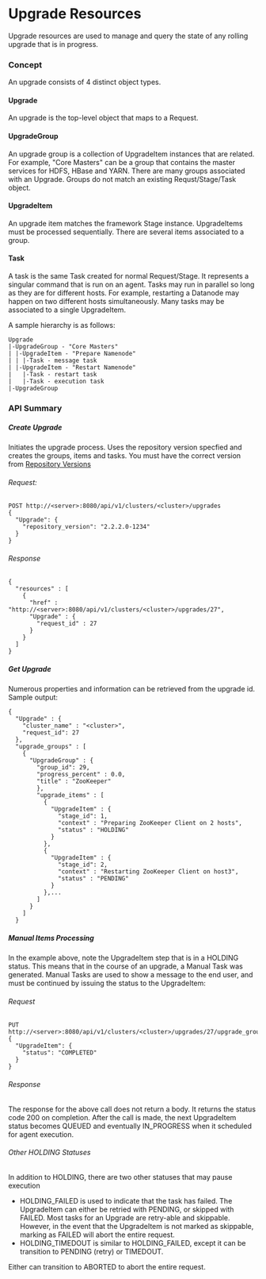 <!---
Licensed to the Apache Software Foundation (ASF) under one or more
contributor license agreements. See the NOTICE file distributed with
this work for additional information regarding copyright ownership.
The ASF licenses this file to You under the Apache License, Version 2.0
(the "License"); you may not use this file except in compliance with
the License. You may obtain a copy of the License at

http://www.apache.org/licenses/LICENSE-2.0

Unless required by applicable law or agreed to in writing, software
distributed under the License is distributed on an "AS IS" BASIS,
WITHOUT WARRANTIES OR CONDITIONS OF ANY KIND, either express or implied.
See the License for the specific language governing permissions and
limitations under the License.
-->

# Upgrade Resources
Upgrade resources are used to manage and query the state of any rolling
upgrade that is in progress.

### Concept
An upgrade consists of 4 distinct object types.

#### Upgrade
An upgrade is the top-level object that maps to a Request.

#### UpgradeGroup
An upgrade group is a collection of UpgradeItem instances that are related.  For example, "Core Masters" can be a group that contains the master services for HDFS, HBase and YARN.  There are many groups associated with an Upgrade.  Groups do not match an existing Requst/Stage/Task object.

#### UpgradeItem
An upgrade item matches the framework Stage instance.  UpgradeItems must be processed sequentially.  There are several items associated to a group.

#### Task
A task is the same Task created for normal Request/Stage.  It represents a singular command that is run on an agent.  Tasks may run in parallel so long as they are for different hosts.  For example, restarting a Datanode may happen on two different hosts simultaneously.  Many tasks may be associated to a single UpgradeItem.

A sample hierarchy is as follows:

    Upgrade
    |-UpgradeGroup - "Core Masters"
    | |-UpgradeItem - "Prepare Namenode"
    | | |-Task - message task
    | |-UpgradeItem - "Restart Namenode"
    |   |-Task - restart task
    |   |-Task - execution task
    |-UpgradeGroup



### API Summary

##### Create Upgrade
Initiates the upgrade process.  Uses the repository version specfied and creates the groups, items and tasks.  You must have the correct version from [Repository Versions](repository-version-resources.md)
###### Request:

    POST http://<server>:8080/api/v1/clusters/<cluster>/upgrades
    {
      "Upgrade": {
        "repository_version": "2.2.2.0-1234"
      }
    }
    
###### Response
    {
      "resources" : [
        {
          "href" : "http://<server>:8080/api/v1/clusters/<cluster>/upgrades/27",
          "Upgrade" : {
            "request_id" : 27
          }
        }
      ]
    }

##### Get Upgrade
Numerous properties and information can be retrieved from the upgrade id.  Sample output:

    {
      "Upgrade" : {
        "cluster_name" : "<cluster>",
        "request_id": 27
      },
      "upgrade_groups" : [
        {
          "UpgradeGroup" : {
            "group_id": 29,
            "progress_percent" : 0.0,
            "title" : "ZooKeeper"
            },
            "upgrade_items" : [
              {
                "UpgradeItem" : {
                  "stage_id": 1,
                  "context" : "Preparing ZooKeeper Client on 2 hosts",
                  "status" : "HOLDING"
                }
              },
              {
                "UpgradeItem" : {
                  "stage_id": 2,
                  "context" : "Restarting ZooKeeper Client on host3",
                  "status" : "PENDING"
                }
              },...
            ]
          }
        ]
      }

##### Manual Items Processing
In the example above, note the UpgradeItem step that is in a HOLDING status.  This means that in the course of an upgrade, a Manual Task was generated.  Manual Tasks are used to show a message to the end user, and must be continued by issuing the status to the UpgradeItem:

###### Request
    PUT http://<server>:8080/api/v1/clusters/<cluster>/upgrades/27/upgrade_groups/29/upgrade_items/1
    {
      "UpgradeItem": { 
        "status": "COMPLETED" 
      } 
    }
###### Response
The response for the above call does not return a body.  It returns the status code 200 on completion.  After the call is made, the next UpgradeItem status becomes QUEUED and eventually IN_PROGRESS when it scheduled for agent execution.


###### Other HOLDING Statuses
In addition to HOLDING, there are two other statuses that may pause execution

* HOLDING_FAILED is used to indicate that the task has failed.  The UpgradeItem can either be retried with PENDING, or skipped with FAILED.  Most tasks for an Upgrade are retry-able and skippable.  However, in the event that the UpgradeItem is not marked as skippable, marking as FAILED will abort the entire request.
* HOLDING_TIMEDOUT is similar to HOLDING_FAILED, except it can be transition to PENDING (retry) or TIMEDOUT.

Either can transition to ABORTED to abort the entire request.

